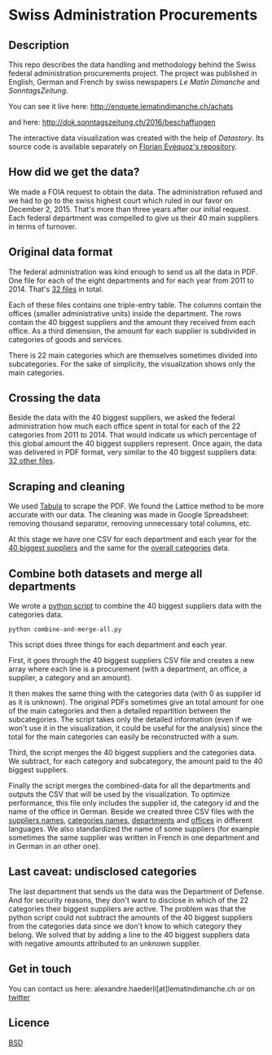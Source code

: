 # Swiss Administration Procurements 

## Description
This repo describes the data handling and methodology behind the Swiss federal administration procurements project. The project was published in English, German and French by swiss newspapers *Le Matin Dimanche* and *SonntagsZeitung*.

You can see it live here:
http://enquete.lematindimanche.ch/achats

and here: http://dok.sonntagszeitung.ch/2016/beschaffungen

The interactive data visualization was created with the help of *Datastory*. Its source code is available separately on [Florian Evéquoz's repository](https://github.com/evequozf/Swiss_Procurement-LeMatinDimanche).

## How did we get the data?
We made a FOIA request to obtain the data. The administration refused and we had to go to the swiss highest court which ruled in our favor on December 2, 2015. That's more than three years after our initial request. Each federal department was compelled to give us their 40 main suppliers in terms of turnover.

## Original data format
The federal administration was kind enough to send us all the data in PDF. One file for each of the eight departments and for each year from 2011 to 2014. That's [32 files](pdf/biggest) in total.

Each of these files contains one triple-entry table. The columns contain the offices (smaller administrative units) inside the department. The rows contain the 40 biggest suppliers and the amount they received from each office. As a third dimension, the amount for each supplier is subdivided in categories of goods and services.

There is 22 main categories which are themselves sometimes divided into subcategories. For the sake of simplicity, the visualization shows only the main categories.

## Crossing the data
Beside the data with the 40 biggest suppliers, we asked the federal administration how much each office spent in total for each of the 22 categories from 2011 to 2014. That would indicate us which percentage of this global amount the 40 biggest suppliers represent. Once again, the data was delivered in PDF format, very similar to the 40 biggest suppliers data: [32 other files](pdf/categories).

## Scraping and cleaning
We used [Tabula](http://tabula.technology/) to scrape the PDF. We found the Lattice method to be more accurate with our data. The cleaning was made in Google Spreadsheet: removing thousand separator, removing unnecessary total columns, etc.

At this stage we have one CSV for each department and each year for the [40 biggest suppliers](csv/biggest) and the same for the [overall categories](csv/categories) data.

## Combine both datasets and merge all departments
We wrote a [python script](combine-and-merge-all.py) to combine the 40 biggest suppliers data with the categories data.

```
python combine-and-merge-all.py
```

This script does three things for each department and each year.

First, it goes through the 40 biggest suppliers CSV file and creates a new array where each line is a procurement (with a department, an office, a supplier, a category and an amount).

It then makes the same thing with the categories data (with 0 as supplier id as it is unknown). The original PDFs sometimes give an total amount for one of the main categories and then a detailed repartition between the subcategories. The script takes only the detailed information (even if we won't use it in the visualization, it could be useful for the analysis) since the total for the main categories can easily be reconstructed with a sum. 

Third, the script merges the 40 biggest suppliers and the categories data. We subtract, for each category and subcategory, the amount paid to the 40 biggest suppliers.

Finally the script merges the combined-data for all the departments and outputs the CSV that will be used by the visualization. To optimize performance, this file only includes the supplier id, the category id and the name of the office in German. Beside we created three CSV files with the [suppliers names](import/suppliers-utf8.csv), [categories names](import/categories-utf8.csv), [departments](import/depts-utf8.csv) and [offices](import/offices-utf8.csv) in different languages. We also standardized the name of some suppliers (for example sometimes the same supplier was written in French in one department and in German in an other one).

## Last caveat: undisclosed categories
The last department that sends us the data was the Department of Defense. And for security reasons, they don't want to disclose in which of the 22 categories their biggest suppliers are active. The problem was that the python script could not subtract the amounts of the 40 biggest suppliers from the categories data since we don't know to which category they belong. We solved that by adding a line to the 40 biggest suppliers data with negative amounts attributed to an unknown supplier.

## Get in touch
You can contact us here: alexandre.haederli[at]lematindimanche.ch or on [twitter](https://twitter.com/alexhaederli)

## Licence
[BSD](https://opensource.org/licenses/BSD-3-Clause) 
